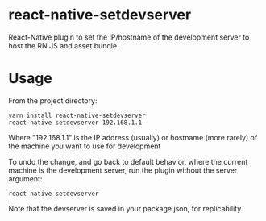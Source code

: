 # react-native-setdevserver

React-Native plugin to set the IP/hostname of the development server to host the
RN JS and asset bundle.

# Usage

From the project directory:

```
yarn install react-native-setdevserver
react-native setdevserver 192.168.1.1
```

Where "192.168.1.1" is the IP address (usually) or hostname (more rarely) of the
machine you want to use for development

To undo the change, and go back to default behavior, where the current machine
is the development server, run the plugin without the server argument:

```
react-native setdevserver
```

Note that the devserver is saved in your package.json, for replicability.

